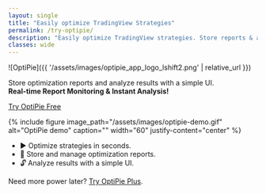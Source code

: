 ```yaml
---
layout: single
title: "Easily optimize TradingView Strategies"
permalink: /try-optipie/
description: "Easily optimize TradingView strategies. Store reports & analyze results with a simple UI. Real-time Report Monitoring & Instant Analysis!"
classes: wide
---
```


![OptiPie]({{ '/assets/images/optipie_app_logo_lshift2.png' | relative_url }})

<p class="page__lead">
  Store optimization reports and analyze results with a simple UI.<br>
  <strong>Real-time Report Monitoring &amp; Instant Analysis!</strong>
</p>

<p class="text-center">
  <a id="cta-install"
     class="btn btn--primary btn--large"
     href="https://chromewebstore.google.com/detail/optipie-tradingview-optim/fdndgpohalkoklpaopahkblpomlhmifm"
     onclick="return gtag_report_conversion(this.href)">
    Try OptiPie Free
  </a>
</p>

{% include figure
   image_path="/assets/images/optipie-demo.gif"
   alt="OptiPie demo"
   caption=""
   width="60"
   justify-content="center" %}

- :arrow_forward: Optimize strategies in seconds.  
- :dart: Store and manage optimization reports.  
- :unlock: Analyze results with a simple UI.

<p class="text-center" style="margin-top: .5rem;">
  Need more power later? <a href="/plus/">Try OptiPie Plus</a>.
</p>


<script>
function gtag_report_conversion(url) {
  var callback = function () {
    if (typeof(url) != 'undefined') {
      window.location = url;
    }
  };
  gtag('event', 'conversion', {
      'send_to': 'AW-17495457166/quONCOjEso4bEI77vZZB',
      'value': 0.0,
      'currency': 'TRY',
      'event_callback': callback
  });
  return false;
}
</script>
